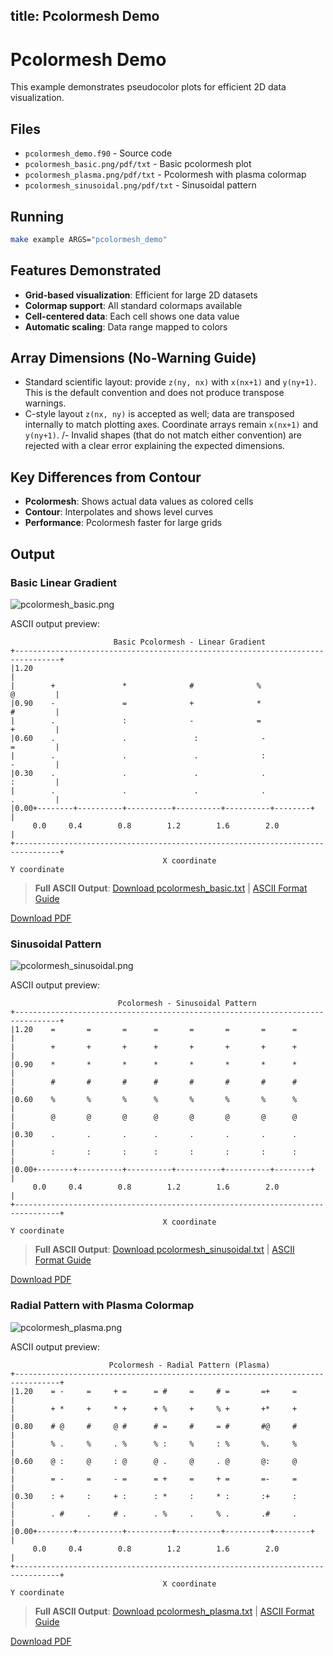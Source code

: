 title: Pcolormesh Demo
---

# Pcolormesh Demo

This example demonstrates pseudocolor plots for efficient 2D data visualization.

## Files

- `pcolormesh_demo.f90` - Source code
- `pcolormesh_basic.png/pdf/txt` - Basic pcolormesh plot
- `pcolormesh_plasma.png/pdf/txt` - Pcolormesh with plasma colormap
- `pcolormesh_sinusoidal.png/pdf/txt` - Sinusoidal pattern

## Running

```bash
make example ARGS="pcolormesh_demo"
```

## Features Demonstrated

- **Grid-based visualization**: Efficient for large 2D datasets
- **Colormap support**: All standard colormaps available
- **Cell-centered data**: Each cell shows one data value
- **Automatic scaling**: Data range mapped to colors

## Array Dimensions (No-Warning Guide)

- Standard scientific layout: provide `z(ny, nx)` with `x(nx+1)` and `y(ny+1)`.
  This is the default convention and does not produce transpose warnings.
- C-style layout `z(nx, ny)` is accepted as well; data are transposed internally
  to match plotting axes. Coordinate arrays remain `x(nx+1)` and `y(ny+1)`.
/- Invalid shapes (that do not match either convention) are rejected with a clear
  error explaining the expected dimensions.

## Key Differences from Contour

- **Pcolormesh**: Shows actual data values as colored cells
- **Contour**: Interpolates and shows level curves
- **Performance**: Pcolormesh faster for large grids

## Output

### Basic Linear Gradient

![pcolormesh_basic.png](../../media/examples/pcolormesh_demo/pcolormesh_basic.png)

ASCII output preview:
```
                       Basic Pcolormesh - Linear Gradient
+--------------------------------------------------------------------------------+
|1.20                                                                            |
|        +               *              #              %               @         |
|0.90    -               =              +              *               #         |
|        .               :              -              =               +         |
|0.60    .               .               :              -               =         |
|        .               .               .              :               -         |
|0.30    .               .               .              .               :         |
|        .               .               .              .               .         |
|0.00+--------+----------+----------+----------+----------+--------+            |
     0.0     0.4        0.8        1.2        1.6        2.0                   |
+--------------------------------------------------------------------------------+
                                  X coordinate
Y coordinate
```

> **Full ASCII Output**: [Download pcolormesh_basic.txt](../../media/examples/pcolormesh_demo/pcolormesh_basic.txt) | [ASCII Format Guide](../ascii_output_format.md)

[Download PDF](../../media/examples/pcolormesh_demo/pcolormesh_basic.pdf)

### Sinusoidal Pattern

![pcolormesh_sinusoidal.png](../../media/examples/pcolormesh_demo/pcolormesh_sinusoidal.png)

ASCII output preview:
```
                        Pcolormesh - Sinusoidal Pattern
+--------------------------------------------------------------------------------+
|1.20    =       =       =      =       =       =       =      =                |
|        +       +       +      +       +       +       +      +                |
|0.90    *       *       *      *       *       *       *      *                |
|        #       #       #      #       #       #       #      #                |
|0.60    %       %       %      %       %       %       %      %                |
|        @       @       @      @       @       @       @      @                |
|0.30    .       .       .      .       .       .       .      .                |
|        :       :       :      :       :       :       :      :                |
|0.00+--------+----------+----------+----------+----------+--------+            |
     0.0     0.4        0.8        1.2        1.6        2.0                   |
+--------------------------------------------------------------------------------+
                                  X coordinate
Y coordinate
```

> **Full ASCII Output**: [Download pcolormesh_sinusoidal.txt](../../media/examples/pcolormesh_demo/pcolormesh_sinusoidal.txt) | [ASCII Format Guide](../ascii_output_format.md)

[Download PDF](../../media/examples/pcolormesh_demo/pcolormesh_sinusoidal.pdf)

### Radial Pattern with Plasma Colormap

![pcolormesh_plasma.png](../../media/examples/pcolormesh_demo/pcolormesh_plasma.png)

ASCII output preview:
```
                      Pcolormesh - Radial Pattern (Plasma)
+--------------------------------------------------------------------------------+
|1.20    = -     =     + =      = #     =     # =       =+     =                |
|        + *     +     * +      + %     +     % +       +*     +                |
|0.80    # @     #     @ #      # =     #     = #       #@     #                |
|        % .     %     . %      % :     %     : %       %.     %                |
|0.60    @ :     @     : @      @ .     @     . @       @:     @                |
|        = -     =     - =      = +     =     + =       =-     =                |
|0.30    : +     :     + :      : *     :     * :       :+     :                |
|        . #     .     # .      . %     .     % .       .#     .                |
|0.00+--------+----------+----------+----------+----------+--------+            |
     0.0     0.4        0.8        1.2        1.6        2.0                   |
+--------------------------------------------------------------------------------+
                                  X coordinate
Y coordinate
```

> **Full ASCII Output**: [Download pcolormesh_plasma.txt](../../media/examples/pcolormesh_demo/pcolormesh_plasma.txt) | [ASCII Format Guide](../ascii_output_format.md)

[Download PDF](../../media/examples/pcolormesh_demo/pcolormesh_plasma.pdf)
